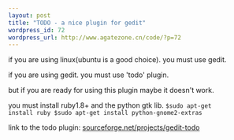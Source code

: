 ```yaml
--- 
layout: post
title: "TODO - a nice plugin for gedit"
wordpress_id: 72
wordpress_url: http://www.agatezone.cn/code/?p=72
---
```

if you are using linux(ubuntu is a good choice). you must use gedit.

if you are using gedit. you must use 'todo' plugin.

but if you are ready for using this plugin maybe it doesn't work.

you must install ruby1.8+ and the python gtk lib.
<code>$sudo apt-get install ruby
$sudo apt-get install python-gnome2-extras</code>

link to the todo plugin: <a href="http://sourceforge.net/projects/gedit-todo/">sourceforge.net/projects/gedit-todo</a>
